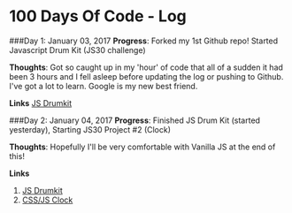 # 100 Days Of Code - Log


###Day 1: January 03, 2017
**Progress**: Forked my 1st Github repo! Started Javascript Drum Kit (JS30 challenge)

**Thoughts**: Got so caught up in my 'hour' of code that all of a sudden it had been 3 hours and I fell asleep before updating the log or pushing to Github. I've got a lot to learn. Google is my new best friend. 

**Links**
[JS Drumkit](https://github.com/shellyduggal/01-JS30-Drumkit)



###Day 2: January 04, 2017
**Progress**: Finished JS Drum Kit (started yesterday), Starting JS30 Project #2 (Clock)

**Thoughts**: Hopefully I'll be very comfortable with Vanilla JS at the end of this! 

**Links** 
1. [JS Drumkit](https://github.com/shellyduggal/01-JS30-Drumkit)
2. [CSS/JS Clock](https://github.com/shellyduggal/JS30-02-Clock)
